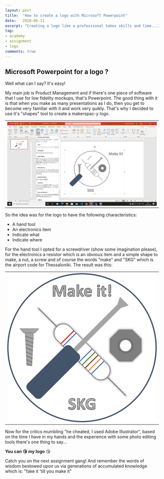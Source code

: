 ```yaml
---
layout: post
title:  "How to create a logo with Microsoft Powerpoint"
date:   2020-06-11
excerpt: "Creating a logo like a professional takes skills and time...I don't have any!"
tag:
- academy 
- assignment
- logo
comments: true
---
```


## Microsoft Powerpoint for a logo ?

Well what can I say? It's easy!

My main job is Product Management and if there's one piece of software that I use for low fidelity mockups, that's Powerpoint. The good thing with it is that when you make 
as many presentations as I do, then you get to become very familiar with it and work very quikly. That's why I decided to use it's "shapes" tool to create a makerspac-y logo.

<table style="width:100%">
  <tr>
    <th><img src="https://github.com/tsoniotis/popit/raw/master/assets/img/logomakingof.png" alt="logo making"></th>
 </tr>
</table>

So the idea was for the logo to have the following characteristics:
- A hand tool
- An electronics item
- Indicate what
- Indicate where

For the hand tool I opted for a screwdriver (show some imagination please), for the electronics a resistor which is an obvious item and a simple shape to make, a nut, a screw and of course the words "make" and "SKG" which is the airport code for Thessaloniki. The result was this:

<table style="width:100%">
  <tr>
    <th><img src="https://github.com/tsoniotis/popit/raw/master/assets/img/mylogo.png" alt="My logo"></th>
 </tr>
</table>

Now for the critics mumbling "he cheated, I used Adobe Illustrator", based on the time I have in my hands and the experience with some photo editing tools there's one thing to say...

**You can &#128536; my logo**
&#128536;

Catch you on the next assignment gang! 
And remember the words of wisdom bestowed upon us via generations of accumulated knowledge which is: "fake it 'till you make it"
